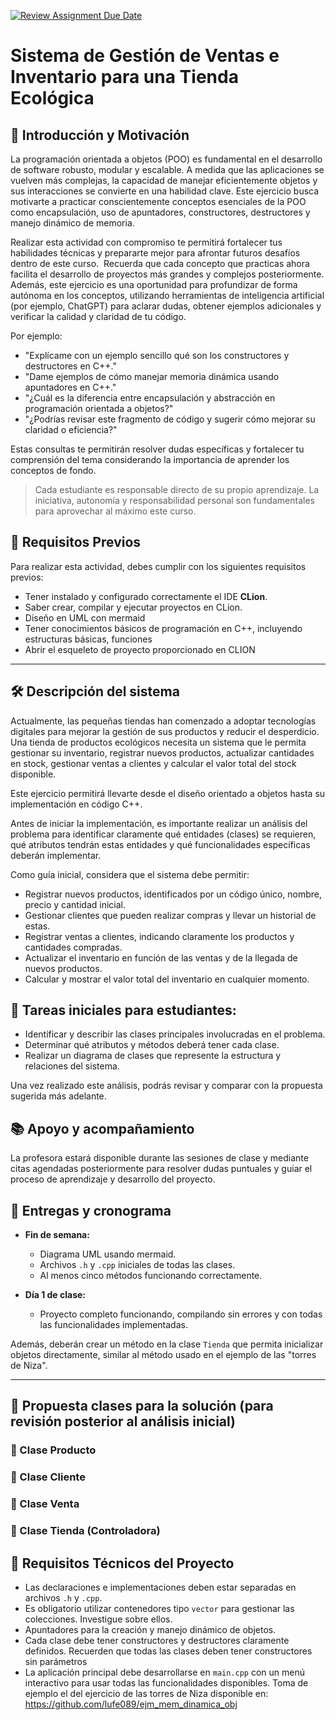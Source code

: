 [![Review Assignment Due Date](https://classroom.github.com/assets/deadline-readme-button-22041afd0340ce965d47ae6ef1cefeee28c7c493a6346c4f15d667ab976d596c.svg)](https://classroom.github.com/a/v3rVTS9D)
# Sistema de Gestión de Ventas e Inventario para una Tienda Ecológica

## 🌱 Introducción y Motivación

La programación orientada a objetos (POO) es fundamental en el desarrollo de software robusto, modular y escalable. A medida que las aplicaciones se vuelven más complejas, la capacidad de manejar eficientemente objetos y sus interacciones se convierte en una habilidad clave. Este ejercicio busca motivarte a practicar conscientemente conceptos esenciales de la POO como encapsulación, uso de apuntadores, constructores, destructores y manejo dinámico de memoria.

Realizar esta actividad con compromiso te permitirá fortalecer tus habilidades técnicas y prepararte mejor para afrontar futuros desafíos dentro de este curso.
  Recuerda que cada concepto que practicas ahora facilita el desarrollo de proyectos más grandes y complejos posteriormente. 
Además, este ejercicio es una oportunidad para profundizar de forma autónoma en los conceptos, utilizando herramientas de inteligencia artificial (por ejemplo, ChatGPT) para aclarar dudas, obtener ejemplos adicionales y verificar la calidad y claridad de tu código.

Por ejemplo:

- "Explícame con un ejemplo sencillo qué son los constructores y destructores en C++."
- "Dame ejemplos de cómo manejar memoria dinámica usando apuntadores en C++."
- "¿Cuál es la diferencia entre encapsulación y abstracción en programación orientada a objetos?"
- "¿Podrías revisar este fragmento de código y sugerir cómo mejorar su claridad o eficiencia?"

Estas consultas te permitirán resolver dudas específicas y fortalecer tu comprensión del tema considerando la importancia de aprender los conceptos de fondo.

>Cada estudiante es responsable directo de su propio aprendizaje. La iniciativa, autonomía y responsabilidad personal son fundamentales para aprovechar al máximo este curso.

## 📌 Requisitos Previos

Para realizar esta actividad, debes cumplir con los siguientes requisitos previos:

- Tener instalado y configurado correctamente el IDE **CLion**.
- Saber crear, compilar y ejecutar proyectos en CLion.
- Diseño en UML con mermaid
- Tener conocimientos básicos de programación en C++, incluyendo estructuras básicas, funciones
- Abrir el esqueleto de proyecto proporcionado en CLION

---

## 🛠️ **Descripción del sistema**

Actualmente, las pequeñas tiendas han comenzado a adoptar tecnologías digitales para mejorar la gestión de sus productos y reducir el desperdicio. Una tienda de productos ecológicos necesita un sistema que le permita gestionar su inventario, registrar nuevos productos, actualizar cantidades en stock, gestionar ventas a clientes y calcular el valor total del stock disponible.

Este ejercicio permitirá llevarte desde el diseño orientado a objetos hasta su implementación en código C++.

Antes de iniciar la implementación, es importante realizar un análisis del problema para identificar claramente qué entidades (clases) se requieren, qué atributos tendrán estas entidades y qué funcionalidades específicas deberán implementar.

Como guía inicial, considera que el sistema debe permitir:

- Registrar nuevos productos, identificados por un código único, nombre, precio y cantidad inicial.
- Gestionar clientes que pueden realizar compras y llevar un historial de estas.
- Registrar ventas a clientes, indicando claramente los productos y cantidades compradas.
- Actualizar el inventario en función de las ventas y de la llegada de nuevos productos.
- Calcular y mostrar el valor total del inventario en cualquier momento.

## 📌 **Tareas iniciales para estudiantes:**

- Identificar y describir las clases principales involucradas en el problema.
- Determinar qué atributos y métodos deberá tener cada clase.
- Realizar un diagrama de clases que represente la estructura y relaciones del sistema.

Una vez realizado este análisis, podrás revisar y comparar con la propuesta sugerida más adelante.

## 📚 Apoyo y acompañamiento

La profesora estará disponible durante las sesiones de clase y mediante citas agendadas posteriormente para resolver dudas puntuales y guiar el proceso de aprendizaje y desarrollo del proyecto.

## 🎯 Entregas y cronograma

- **Fin de semana:**
  - Diagrama UML usando mermaid.
  - Archivos `.h` y `.cpp` iniciales de todas las clases.
  - Al menos cinco métodos funcionando correctamente.

- **Día 1 de clase:**
   - Proyecto completo funcionando, compilando sin errores y con todas las funcionalidades implementadas.

Además, deberán crear un método en la clase `Tienda` que permita inicializar objetos directamente, similar al método usado en el ejemplo de las "torres de Niza".

---
## 📝 Propuesta clases para la solución (para revisión posterior al análisis inicial)
### 🔸 Clase Producto

### 🔸 Clase Cliente

### 🔸 Clase Venta

### 🔸 Clase Tienda (Controladora)


## 🚩 Requisitos Técnicos del Proyecto

- Las declaraciones e implementaciones deben estar separadas en archivos `.h` y `.cpp`.
- Es obligatorio utilizar contenedores tipo `vector` para gestionar las colecciones. Investigue sobre ellos.
- Apuntadores para la creación y manejo dinámico de objetos.
- Cada clase debe tener constructores y destructores claramente definidos. Recuerden que todas las clases deben tener constructores sin parámetros
- La aplicación principal debe desarrollarse en `main.cpp` con un menú interactivo para usar todas las funcionalidades disponibles. Toma de ejemplo el del ejercicio de las torres de Niza disponible en: https://github.com/lufe089/ejm_mem_dinamica_obj
